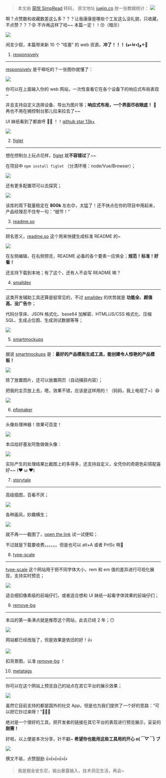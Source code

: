> 本文由 [简悦 SimpRead](http://ksria.com/simpread/) 转码， 原文地址 [juejin.cn](https://juejin.cn/post/7008303011655057444) 放一张数据统计： ![](https://p9-juejin.byteimg.com/tos-cn-i-k3u1fbpfcp/fe13b0d208bc4bd3b6102fff489ac2c1~tplv-k3u1fbpfcp-watermark.awebp?)

啊？点赞数和收藏数差这么多？？？让我康康是哪些个工友这么没礼貌，只收藏，不点赞？？？😡 不许再这样了哈~~ 本篇一定！！😚（暗示）

![](https://p6-juejin.byteimg.com/tos-cn-i-k3u1fbpfcp/77a20ac2828b4c4498addd91417ee1a3~tplv-k3u1fbpfcp-watermark.awebp?)

闲言少叙，本篇带来新 10 个 “哇塞” 的 web 资源，**冲了！！！ (๑•̀ㅂ•́)و✧**🎉

1. [responsively](https://link.juejin.cn?target=https%3A%2F%2Fresponsively.app%2F "https://responsively.app/")
--------------------------------------------------------------------------------------------------------------

[responsively](https://link.juejin.cn?target=https%3A%2F%2Fresponsively.app%2F "https://responsively.app/") 是干嘛吃的？一张图你就懂了：

![](https://p6-juejin.byteimg.com/tos-cn-i-k3u1fbpfcp/cdf36b8f0a8e42fc81bfe3872d8c223d~tplv-k3u1fbpfcp-watermark.awebp?)

你可以在上面输入你的 web 网站，一次性查看它在各个设备下的响应式布局表现~

并且支持自定义选择设备、导出为图片等；**响应式布局，一个界面尽收眼底！** 👀 再也不用在搁控制台那儿拉来拉去了~~

UI 妹纸看到了都直呼 🐂🍺 ！！[github star 13k+](https://link.juejin.cn?target=https%3A%2F%2Fgithub.com%2Fresponsively-org%2Fresponsively-app "https://github.com/responsively-org/responsively-app")

![](https://p9-juejin.byteimg.com/tos-cn-i-k3u1fbpfcp/a600a24ecf824616a180fa1509b43cba~tplv-k3u1fbpfcp-watermark.awebp?)

2. [figlet](https://link.juejin.cn?target=http%3A%2F%2Fwww.npmjs.com%2Fpackage%2Ffiglet "http://www.npmjs.com/package/figlet")
------------------------------------------------------------------------------------------------------------------------------

想在控制台上玩点花样，[figlet](https://link.juejin.cn?target=http%3A%2F%2Fwww.npmjs.com%2Fpackage%2Ffiglet "http://www.npmjs.com/package/figlet") 就**不容错过**了~~

在项目中 `npm install figlet` （分清环境：node/Vue/Browser）；

![](https://p3-juejin.byteimg.com/tos-cn-i-k3u1fbpfcp/4e6f3da66cb742efb9852ef9d0197f3c~tplv-k3u1fbpfcp-watermark.awebp?)

还有更多配置项可以去探究；

![](https://p9-juejin.byteimg.com/tos-cn-i-k3u1fbpfcp/8196365657674df9973b2284940da0ae~tplv-k3u1fbpfcp-watermark.awebp?)

该库的周下载量稳定在 **800k** 左右😍，太猛了！还不快点在你的项目中用起来，产品经理忍不住夸一句：“细节！”

3. [readme.so](https://link.juejin.cn?target=https%3A%2F%2Freadme.so%2F "https://readme.so/")
---------------------------------------------------------------------------------------------

顾名思义，[readme.so](https://link.juejin.cn?target=https%3A%2F%2Freadme.so%2F "https://readme.so/") 这个用来快捷生成标准 README 的~

![](https://p3-juejin.byteimg.com/tos-cn-i-k3u1fbpfcp/cefacf1ca57b459dbe204608d076d39d~tplv-k3u1fbpfcp-watermark.awebp?)

在左侧编辑，在右侧预览，README 必备的各个要素一应俱全；**规范！标准！好看！**

还支持下载到本地；有了这个，还有人不会写 README 嘛？

4. [smalldev](https://link.juejin.cn?target=https%3A%2F%2Fsmalldev.tools%2F "https://smalldev.tools/")
------------------------------------------------------------------------------------------------------

这类开发辅助工具还算是挺常见的，不过 [smalldev](https://link.juejin.cn?target=https%3A%2F%2Fsmalldev.tools%2F "https://smalldev.tools/") 的优势就是 **功能全、颜值高、没广告**😎；

代码分享床、JSON 格式化、base64 加解密、HTML/JS/CSS 格式化、压缩 SQL、生成占位图、生成测试数据等等；

![](https://p9-juejin.byteimg.com/tos-cn-i-k3u1fbpfcp/d35743ce998342b5870811fa8346f335~tplv-k3u1fbpfcp-watermark.awebp?)

5. [smartmockups](https://link.juejin.cn?target=https%3A%2F%2Fsmartmockups.com%2Fzh "https://smartmockups.com/zh")
------------------------------------------------------------------------------------------------------------------

据说 [smartmockups](https://link.juejin.cn?target=https%3A%2F%2Fsmartmockups.com%2Fzh "https://smartmockups.com/zh") 是：**最好的产品模板生成工具，能创建令人惊艳的产品模板！**

![](https://p1-juejin.byteimg.com/tos-cn-i-k3u1fbpfcp/1381c5b89c5f48288a6aafaffdeea696~tplv-k3u1fbpfcp-watermark.awebp?)

除了放置图片，还可以放置网页（自动捕获内容）；

把我的主页放上去，嗯，效果不错，应该是这样用的！（妈妈，我上电视了~）😄

![](https://p6-juejin.byteimg.com/tos-cn-i-k3u1fbpfcp/df973cebe23e40a0b839cd92e66e8718~tplv-k3u1fbpfcp-watermark.awebp?)

6. [pfpmaker](https://link.juejin.cn?target=https%3A%2F%2Fpfpmaker.com%2F "https://pfpmaker.com/")
--------------------------------------------------------------------------------------------------

头像处理神器！效果可百变！

![](https://p1-juejin.byteimg.com/tos-cn-i-k3u1fbpfcp/e2385f9f8af74fe2ae593116944d4281~tplv-k3u1fbpfcp-watermark.awebp?)

本瓜给好基友阿詹做做头像：

![](https://p1-juejin.byteimg.com/tos-cn-i-k3u1fbpfcp/061b6577948440a9b9515276b6885f10~tplv-k3u1fbpfcp-watermark.awebp?)

实际产生的处理结果比截图上的多得多，还支持自定义，全凭你的奇葩色彩搭配喜好~~ (❤ ω ❤)

7. [storytale](https://link.juejin.cn?target=https%3A%2F%2Fstorytale.io%2F "https://storytale.io/")
---------------------------------------------------------------------------------------------------

高级插图，百看不厌；

![](https://p9-juejin.byteimg.com/tos-cn-i-k3u1fbpfcp/3ff5dc3e932740af80c711c1289beb9d~tplv-k3u1fbpfcp-watermark.awebp?)

各种画风，妙趣横生；

![](https://p6-juejin.byteimg.com/tos-cn-i-k3u1fbpfcp/976ffaf4d901457d990f9eb4221ebd06~tplv-k3u1fbpfcp-watermark.awebp?)

就不再一一截图了，[open the link](https://link.juejin.cn?target=https%3A%2F%2Fstorytale.io%2F "https://storytale.io/") 试一试便知；

不过就是下载要收费。。。。。。但是也可以 alt+A 或者 PrtSc 啊🐶

8. [type-scale](https://link.juejin.cn?target=https%3A%2F%2Ftype-scale.com%2F "https://type-scale.com/")
--------------------------------------------------------------------------------------------------------

[type-scale](https://link.juejin.cn?target=https%3A%2F%2Ftype-scale.com%2F "https://type-scale.com/") 这个网站用于把不同字体大小，rem 和 em 值的差异进行可视化展现，支持实时预览；

![](https://p3-juejin.byteimg.com/tos-cn-i-k3u1fbpfcp/e54b431ed1c44bb393ae314239b3aed4~tplv-k3u1fbpfcp-watermark.awebp?)

适合细扣像素级的前端仔们，或者适合想和 UI 妹纸一起看字体效果的前端仔们；

9. [remove-bg](https://link.juejin.cn?target=https%3A%2F%2Fwww.remove.bg%2F "https://www.remove.bg/")
-----------------------------------------------------------------------------------------------------

本瓜的第一条沸点就是推荐这个网站，此去已经 2 年；😶

![](https://p9-juejin.byteimg.com/tos-cn-i-k3u1fbpfcp/5136c68ae6e041d6bb5e5af3d0d20452~tplv-k3u1fbpfcp-watermark.awebp?)

网站都已经改版了，但是效果是依旧的好！👍

![](https://p1-juejin.byteimg.com/tos-cn-i-k3u1fbpfcp/c3a8cfd837af45f1b6154c67c623c33d~tplv-k3u1fbpfcp-watermark.awebp?)

扣背景图，认准 [remove-bg](https://link.juejin.cn?target=https%3A%2F%2Fwww.remove.bg%2F "https://www.remove.bg/") ！

10. [metatags](https://link.juejin.cn?target=https%3A%2F%2Fmetatags.io%2F "https://metatags.io/")
-------------------------------------------------------------------------------------------------

你可以在这个网站上预览自己的站点在其它平台的展示效果；

![](https://p6-juejin.byteimg.com/tos-cn-i-k3u1fbpfcp/a4a20e89adde4cc1a9ab71c59ff6d6a3~tplv-k3u1fbpfcp-watermark.awebp?)

虽然它目前支持的都是国外的社交 App，但是也为我们提供了一个好的思路：“可以把它抄过来呀！”🐶🐶🐶

绝对是一个很好的工具，把开发者的链接在其它平台的表现进行预览展示，妥妥的 **刚需！**

好啦，以上便是本次分享，针不戳~ **希望你也能用这些工具用的开心 o(_￣▽￣_) ブ**

![](https://p3-juejin.byteimg.com/tos-cn-i-k3u1fbpfcp/505ea85098284811bab7d9041ed0b7b7~tplv-k3u1fbpfcp-watermark.awebp)

撰文不易，点赞鼓励 👍👍👍👍👍

> 我是掘金安东尼，输出暴露输入，技术洞见生活，再会~